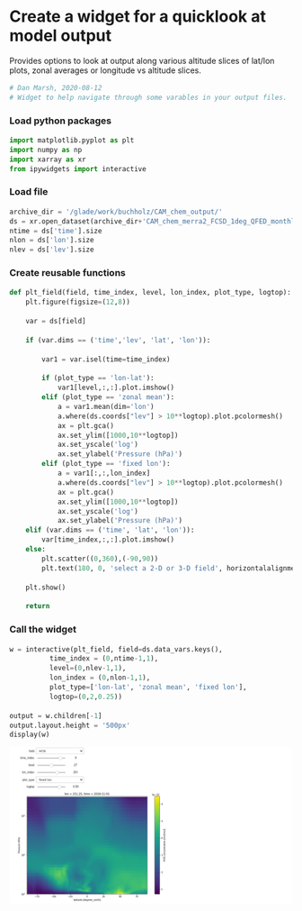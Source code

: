 # Create a widget for a quicklook at model output
Provides options to look at output along various altitude slices of lat/lon plots, zonal averages or longitude vs altitude slices.

```python
# Dan Marsh, 2020-08-12
# Widget to help navigate through some varables in your output files.
```

### Load python packages


```python
import matplotlib.pyplot as plt
import numpy as np
import xarray as xr
from ipywidgets import interactive
```

### Load file


```python
archive_dir = '/glade/work/buchholz/CAM_chem_output/'
ds = xr.open_dataset(archive_dir+'CAM_chem_merra2_FCSD_1deg_QFED_monthly_2018.nc')
ntime = ds['time'].size
nlon = ds['lon'].size
nlev = ds['lev'].size
```

### Create reusable functions


```python
def plt_field(field, time_index, level, lon_index, plot_type, logtop):
    plt.figure(figsize=(12,8))
    
    var = ds[field]
    
    if (var.dims == ('time','lev', 'lat', 'lon')):
        
        var1 = var.isel(time=time_index)
        
        if (plot_type == 'lon-lat'):
            var1[level,:,:].plot.imshow()
        elif (plot_type == 'zonal mean'):
            a = var1.mean(dim='lon')
            a.where(ds.coords["lev"] > 10**logtop).plot.pcolormesh()
            ax = plt.gca()
            ax.set_ylim([1000,10**logtop])
            ax.set_yscale('log')
            ax.set_ylabel('Pressure (hPa)')
        elif (plot_type == 'fixed lon'):
            a = var1[:,:,lon_index]
            a.where(ds.coords["lev"] > 10**logtop).plot.pcolormesh()
            ax = plt.gca()
            ax.set_ylim([1000,10**logtop])
            ax.set_yscale('log')
            ax.set_ylabel('Pressure (hPa)')
    elif (var.dims == ('time', 'lat', 'lon')):
        var[time_index,:,:].plot.imshow()
    else:
        plt.scatter((0,360),(-90,90))
        plt.text(180, 0, 'select a 2-D or 3-D field', horizontalalignment='center')
    
    plt.show()
    
    return
```

### Call the widget


```python
w = interactive(plt_field, field=ds.data_vars.keys(), 
          time_index = (0,ntime-1,1),
          level=(0,nlev-1,1),
          lon_index = (0,nlon-1,1),
          plot_type=['lon-lat', 'zonal mean', 'fixed lon'], 
          logtop=(0,2,0.25))

output = w.children[-1]
output.layout.height = '500px'
display(w)
```


![png](images/widget_interactive_screenshot.png)

